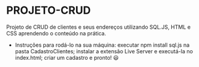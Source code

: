 # PROJETO-CRUD
 Projeto de CRUD de clientes e seus endereços utilizando SQL.JS, HTML e CSS aprendendo o conteúdo na prática.
- Instruções para rodá-lo na sua máquina: executar npm install sql.js na pasta CadastroClientes; instalar a extensão Live Server e executá-la no index.html; criar um cadastro e pronto! 😃
